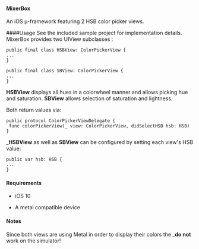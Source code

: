 #### MixerBox

An iOS μ-framework featuring 2 HSB color picker views.

####Usage
See the included sample project for implementation details. MixerBox provides two UIView subclasses : 
```
public final class HSBView: ColorPickerView {
...
}

public final class SBView: ColorPickerView {
...
}
```
__HSBView__ displays all hues in a colorwheel manner and allows picking hue and saturation. __SBView__ allows selection of saturation and lightness. 



Both return values via:

 ```fdff
public protocol ColorPickerViewDelegate {
  func colorPickerView(_ view: ColorPickerView, didSelectHSB hsb: HSB)
}
 ```



___HSBView__ as well as __SBView__ can be configured by setting each view's HSB value:

```
public var hsb: HSB {
...
}
```



#### Requirements

* iOS 10


* A metal compatible device

#### Notes

Since both views are using Metal in order to display their colors the ___do not__ work on the simulator!
